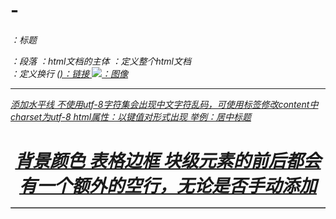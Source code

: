 <h1>-<h6>：标题
<p>：段落
<body>：html文档的主体
<html>：定义整个html文档
<br>：定义换行
<a>(<a href="link">)：链接
<img src="img.jpg", width="width", height="height">：图像
<hr />添加水平线
不使用utf-8字符集会出现中文字符乱码，可使用<head>标签修改content中charset为utf-8
html属性：以键值对形式出现
举例：居中标题<h1 align="center">
	背景颜色<body color="yellow">
	表格边框<table border="1">
块级元素的前后都会有一个额外的空行，无论是否手动添加
<!--this is a comment>添加注释

<center>,<font>,<basefont>,<s>,<strike>,<u>,<align>,<bgcolor>,<color>等标签和属性已经被废弃，新的html标准建议使用样式代替

样式实例：

背景颜色
<body style="background-color:yellow">
<h1 style="background-color:red">this is a heading</h1>
<p style="background-color:blue">this is a paragraph</h2>
</body>

字体，颜色和尺寸
font-family:verdana;color:red;font-size:20px

文本对齐
style="text-align:center"

文本格式化标签：
<b>粗体文本
<big>大号字
<em>着重文字
<i>斜体字
<small>小号字
<strong>加重语气
<sub>下标字
<sup>上标字
<ins>插入字
<del>删除字
<u>

计算机输出标签
<code>计算机代码
<kbd>键盘码
<samp>计算机代码样本
<tt>打字机代码
<var>变量定义
<pre>预格式文本

引用及术语定义
<abbr>缩写
<acronym>首字母缩写
<address>地址
<bdo>文字方向
<blockquote>长的引用
<q>短的引用
<cite>引用、引证
<dfn>定义项目

样式表：
外部样式表：应用到多个页面的样式规定
内部样式表：应用到单个页面的样式规定

命名锚
<a name="label">锚</a>
举例：
文档创建书签
<a name="tips">注意事项</a>
同一文档指向该锚的链接
<a href="#tips">注意事项</a>
其他页面指向该锚的链接
<a href="http://www.baidu.com#tips">注意事项</a>

插入图像：
图像标签<img>源属性Src
<img src="url"/>
替换文本属性alt
<img src="url"alt="textfiled">
网页背景
<body background="url">
调整图片排列方式使用align属性
使用width和height属性调整图片大小
将图片作为链接
<a href="url"><img border="0" src="url"/></a>

